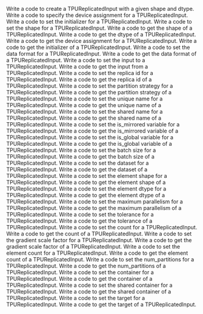 Write a code to create a TPUReplicatedInput with a given shape and dtype.
Write a code to specify the device assignment for a TPUReplicatedInput.
Write a code to set the initializer for a TPUReplicatedInput.
Write a code to set the shape for a TPUReplicatedInput.
Write a code to get the shape of a TPUReplicatedInput.
Write a code to get the dtype of a TPUReplicatedInput.
Write a code to get the device assignment for a TPUReplicatedInput.
Write a code to get the initializer of a TPUReplicatedInput.
Write a code to set the data format for a TPUReplicatedInput.
Write a code to get the data format of a TPUReplicatedInput.
Write a code to set the input to a TPUReplicatedInput.
Write a code to get the input from a TPUReplicatedInput.
Write a code to set the replica id for a TPUReplicatedInput.
Write a code to get the replica id of a TPUReplicatedInput.
Write a code to set the partition strategy for a TPUReplicatedInput.
Write a code to get the partition strategy of a TPUReplicatedInput.
Write a code to set the unique name for a TPUReplicatedInput.
Write a code to get the unique name of a TPUReplicatedInput.
Write a code to set the shared name for a TPUReplicatedInput.
Write a code to get the shared name of a TPUReplicatedInput.
Write a code to set the is_mirrored variable for a TPUReplicatedInput.
Write a code to get the is_mirrored variable of a TPUReplicatedInput.
Write a code to set the is_global variable for a TPUReplicatedInput.
Write a code to get the is_global variable of a TPUReplicatedInput.
Write a code to set the batch size for a TPUReplicatedInput.
Write a code to get the batch size of a TPUReplicatedInput.
Write a code to set the dataset for a TPUReplicatedInput.
Write a code to get the dataset of a TPUReplicatedInput.
Write a code to set the element shape for a TPUReplicatedInput.
Write a code to get the element shape of a TPUReplicatedInput.
Write a code to set the element dtype for a TPUReplicatedInput.
Write a code to get the element dtype of a TPUReplicatedInput.
Write a code to set the maximum parallelism for a TPUReplicatedInput.
Write a code to get the maximum parallelism of a TPUReplicatedInput.
Write a code to set the tolerance for a TPUReplicatedInput.
Write a code to get the tolerance of a TPUReplicatedInput.
Write a code to set the count for a TPUReplicatedInput.
Write a code to get the count of a TPUReplicatedInput.
Write a code to set the gradient scale factor for a TPUReplicatedInput.
Write a code to get the gradient scale factor of a TPUReplicatedInput.
Write a code to set the element count for a TPUReplicatedInput.
Write a code to get the element count of a TPUReplicatedInput.
Write a code to set the num_partitions for a TPUReplicatedInput.
Write a code to get the num_partitions of a TPUReplicatedInput.
Write a code to set the container for a TPUReplicatedInput.
Write a code to get the container of a TPUReplicatedInput.
Write a code to set the shared container for a TPUReplicatedInput.
Write a code to get the shared container of a TPUReplicatedInput.
Write a code to set the target for a TPUReplicatedInput.
Write a code to get the target of a TPUReplicatedInput.